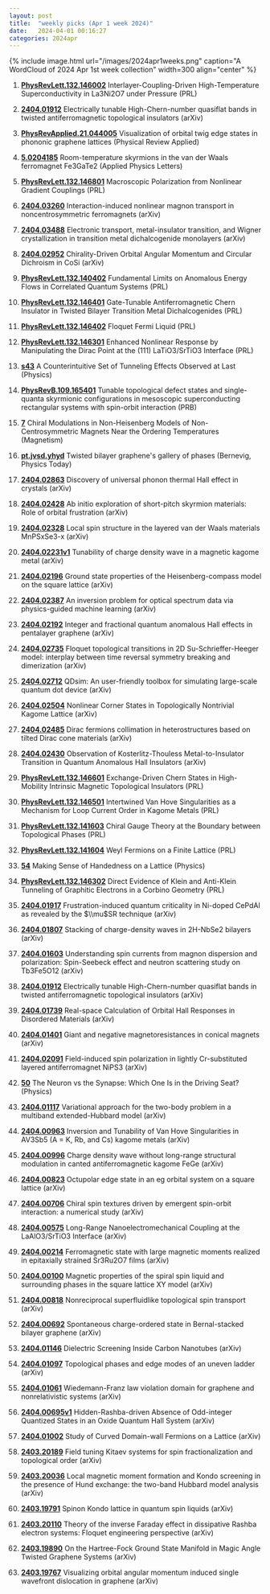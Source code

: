 ```yaml
---
layout: post
title:  "weekly picks (Apr 1 week 2024)"
date:   2024-04-01 00:16:27
categories: 2024apr
---
```



{% include image.html url="/images/2024apr1weeks.png" caption="A WordCloud of 2024 Apr 1st week collection" width=300 align="center" %}

1. **[PhysRevLett.132.146002](https://link.aps.org/doi/10.1103/PhysRevLett.132.146002)** Interlayer-Coupling-Driven High-Temperature Superconductivity in La3Ni2O7 under Pressure (PRL)



1. **[2404.01912](http://arxiv.org/abs/2404.01912)** Electrically tunable High-Chern-number quasiflat bands in twisted antiferromagnetic topological insulators (arXiv)

1. **[PhysRevApplied.21.044005](https://link.aps.org/doi/10.1103/PhysRevApplied.21.044005)** Visualization of orbital twig edge states in phononic graphene lattices (Physical Review Applied)

1. **[5.0204185](https://doi.org/10.1063/5.0204185)** Room-temperature skyrmions in the van der Waals ferromagnet Fe3GaTe2 (Applied Physics Letters)


1. **[PhysRevLett.132.146801](https://link.aps.org/doi/10.1103/PhysRevLett.132.146801)** Macroscopic Polarization from Nonlinear Gradient Couplings (PRL)



1. **[2404.03260](http://arxiv.org/abs/2404.03260)** Interaction-induced nonlinear magnon transport in noncentrosymmetric ferromagnets (arXiv)

1. **[2404.03488](http://arxiv.org/abs/2404.03488)** Electronic transport, metal-insulator transition, and Wigner crystallization in transition metal dichalcogenide monolayers (arXiv)

1. **[2404.02952](http://arxiv.org/abs/2404.02952)** Chirality-Driven Orbital Angular Momentum and Circular Dichroism in CoSi (arXiv)




1. **[PhysRevLett.132.140402](https://link.aps.org/doi/10.1103/PhysRevLett.132.140402)** Fundamental Limits on Anomalous Energy Flows in Correlated Quantum Systems (PRL)

1. **[PhysRevLett.132.146401](https://link.aps.org/doi/10.1103/PhysRevLett.132.146401)** Gate-Tunable Antiferromagnetic Chern Insulator in Twisted Bilayer Transition Metal Dichalcogenides (PRL)

1. **[PhysRevLett.132.146402](https://link.aps.org/doi/10.1103/PhysRevLett.132.146402)** Floquet Fermi Liquid (PRL)

1. **[PhysRevLett.132.146301](https://link.aps.org/doi/10.1103/PhysRevLett.132.146301)** Enhanced Nonlinear Response by Manipulating the Dirac Point at the (111) LaTiO3/SrTiO3 Interface (PRL)

1. **[s43](https://physics.aps.org/articles/v17/s43)** A Counterintuitive Set of Tunneling Effects Observed at Last (Physics)


1. **[PhysRevB.109.165401](https://link.aps.org/doi/10.1103/PhysRevB.109.165401)** Tunable topological defect states and single-quanta skyrmionic configurations in mesoscopic superconducting rectangular systems with spin-orbit interaction (PRB)

1. **[7](https://www.mdpi.com/2673-8724/4/2/7)** Chiral Modulations in Non-Heisenberg Models of Non-Centrosymmetric Magnets Near the Ordering Temperatures (Magnetism)

1. **[pt.jvsd.yhyd](https://doi.org/10.1063/pt.jvsd.yhyd)** Twisted bilayer graphene's gallery of phases (Bernevig, Physics Today)



1. **[2404.02863](http://arxiv.org/abs/2404.02863)** Discovery of universal phonon thermal Hall effect in crystals (arXiv)

1. **[2404.02428](http://arxiv.org/abs/2404.02428)** Ab initio exploration of short-pitch skyrmion materials: Role of orbital frustration (arXiv)

1. **[2404.02328](http://arxiv.org/abs/2404.02328)** Local spin structure in the layered van der Waals materials MnPSxSe3-x (arXiv)

1. **[2404.02231v1](https://arxiv.org/abs/2404.02231v1)** Tunability of charge density wave in a magnetic kagome metal (arXiv)

1. **[2404.02196](http://arxiv.org/abs/2404.02196)** Ground state properties of the Heisenberg-compass model on the square lattice (arXiv)

1. **[2404.02387](http://arxiv.org/abs/2404.02387)** An inversion problem for optical spectrum data via physics-guided machine learning (arXiv)

1. **[2404.02192](http://arxiv.org/abs/2404.02192)** Integer and fractional quantum anomalous Hall effects in pentalayer graphene (arXiv)

1. **[2404.02735](http://arxiv.org/abs/2404.02735)** Floquet topological transitions in 2D Su-Schrieffer-Heeger model: interplay between time reversal symmetry breaking and dimerization (arXiv)

1. **[2404.02712](http://arxiv.org/abs/2404.02712)** QDsim: An user-friendly toolbox for simulating large-scale quantum dot device (arXiv)

1. **[2404.02504](http://arxiv.org/abs/2404.02504)** Nonlinear Corner States in Topologically Nontrivial Kagome Lattice (arXiv)

1. **[2404.02485](http://arxiv.org/abs/2404.02485)** Dirac fermions collimation in heterostructures based on tilted Dirac cone materials (arXiv)

1. **[2404.02430](http://arxiv.org/abs/2404.02430)** Observation of Kosterlitz-Thouless Metal-to-Insulator Transition in Quantum Anomalous Hall Insulators (arXiv)





1. **[PhysRevLett.132.146601](https://link.aps.org/doi/10.1103/PhysRevLett.132.146601)** Exchange-Driven Chern States in High-Mobility Intrinsic Magnetic Topological Insulators (PRL)

1. **[PhysRevLett.132.146501](https://link.aps.org/doi/10.1103/PhysRevLett.132.146501)** Intertwined Van Hove Singularities as a Mechanism for Loop Current Order in Kagome Metals (PRL)

1. **[PhysRevLett.132.141603](https://link.aps.org/doi/10.1103/PhysRevLett.132.141603)** Chiral Gauge Theory at the Boundary between Topological Phases (PRL)

1. **[PhysRevLett.132.141604](https://link.aps.org/doi/10.1103/PhysRevLett.132.141604)** Weyl Fermions on a Finite Lattice (PRL)


1. **[54](https://physics.aps.org/articles/v17/54)** Making Sense of Handedness on a Lattice (Physics)




1. **[PhysRevLett.132.146302](https://link.aps.org/doi/10.1103/PhysRevLett.132.146302)** Direct Evidence of Klein and Anti-Klein Tunneling of Graphitic Electrons in a Corbino Geometry (PRL)



1. **[2404.01917](http://arxiv.org/abs/2404.01917)** Frustration-induced quantum criticality in Ni-doped CePdAl as revealed by the $\\mu$SR technique (arXiv)

1. **[2404.01807](http://arxiv.org/abs/2404.01807)** Stacking of charge-density waves in 2H-NbSe2 bilayers (arXiv)

1. **[2404.01603](http://arxiv.org/abs/2404.01603)** Understanding spin currents from magnon dispersion and polarization: Spin-Seebeck effect and neutron scattering study on Tb3Fe5O12 (arXiv)

1. **[2404.01912](http://arxiv.org/abs/2404.01912)** Electrically tunable High-Chern-number quasiflat bands in twisted antiferromagnetic topological insulators (arXiv)

1. **[2404.01739](http://arxiv.org/abs/2404.01739)** Real-space Calculation of Orbital Hall Responses in Disordered Materials (arXiv)

1. **[2404.01401](http://arxiv.org/abs/2404.01401)** Giant and negative magnetoresistances in conical magnets (arXiv)

1. **[2404.02091](http://arxiv.org/abs/2404.02091)** Field-induced spin polarization in lightly Cr-substituted layered antiferromagnet NiPS3 (arXiv)











1. **[50](https://physics.aps.org/articles/v17/50)** The Neuron vs the Synapse: Which One Is in the Driving Seat? (Physics)



1. **[2404.01117](http://arxiv.org/abs/2404.01117)** Variational approach for the two-body problem in a multiband extended-Hubbard model (arXiv)

1. **[2404.00963](http://arxiv.org/abs/2404.00963)** Inversion and Tunability of Van Hove Singularities in AV3Sb5 (A = K, Rb, and Cs) kagome metals (arXiv)

1. **[2404.00996](http://arxiv.org/abs/2404.00996)** Charge density wave without long-range structural modulation in canted antiferromagnetic kagome FeGe (arXiv)

1. **[2404.00823](http://arxiv.org/abs/2404.00823)** Octupolar edge state in an eg orbital system on a square lattice (arXiv)

1. **[2404.00706](http://arxiv.org/abs/2404.00706)** Chiral spin textures driven by emergent spin-orbit interaction: a numerical study (arXiv)

1. **[2404.00575](http://arxiv.org/abs/2404.00575)** Long-Range Nanoelectromechanical Coupling at the LaAlO3/SrTiO3 Interface (arXiv)

1. **[2404.00214](http://arxiv.org/abs/2404.00214)** Ferromagnetic state with large magnetic moments realized in epitaxially strained Sr3Ru2O7 films (arXiv)

1. **[2404.00100](http://arxiv.org/abs/2404.00100)** Magnetic properties of the spiral spin liquid and surrounding phases in the square lattice XY model (arXiv)

1. **[2404.00818](http://arxiv.org/abs/2404.00818)** Nonreciprocal superfluidlike topological spin transport (arXiv)

1. **[2404.00692](http://arxiv.org/abs/2404.00692)** Spontaneous charge-ordered state in Bernal-stacked bilayer graphene (arXiv)

1. **[2404.01146](http://arxiv.org/abs/2404.01146)** Dielectric Screening Inside Carbon Nanotubes (arXiv)

1. **[2404.01097](http://arxiv.org/abs/2404.01097)** Topological phases and edge modes of an uneven ladder (arXiv)

1. **[2404.01061](http://arxiv.org/abs/2404.01061)** Wiedemann-Franz law violation domain for graphene and nonrelativistic systems (arXiv)

1. **[2404.00695v1](https://arxiv.org/abs/2404.00695v1)** Hidden-Rashba-driven Absence of Odd-integer Quantized States in an Oxide Quantum Hall System (arXiv)

1. **[2404.01002](http://arxiv.org/abs/2404.01002)** Study of Curved Domain-wall Fermions on a Lattice (arXiv)




1. **[2403.20189](http://arxiv.org/abs/2403.20189)** Field tuning Kitaev systems for spin fractionalization and topological order (arXiv)

1. **[2403.20036](http://arxiv.org/abs/2403.20036)** Local magnetic moment formation and Kondo screening in the presence of Hund exchange: the two-band Hubbard model analysis (arXiv)

1. **[2403.19791](http://arxiv.org/abs/2403.19791)** Spinon Kondo lattice in quantum spin liquids (arXiv)

1. **[2403.20110](http://arxiv.org/abs/2403.20110)** Theory of the inverse Faraday effect in dissipative Rashba electron systems: Floquet engineering perspective (arXiv)

1. **[2403.19890](http://arxiv.org/abs/2403.19890)** On the Hartree-Fock Ground State Manifold in Magic Angle Twisted Graphene Systems (arXiv)

1. **[2403.19767](http://arxiv.org/abs/2403.19767)** Visualizing orbital angular momentum induced single wavefront dislocation in graphene (arXiv)


